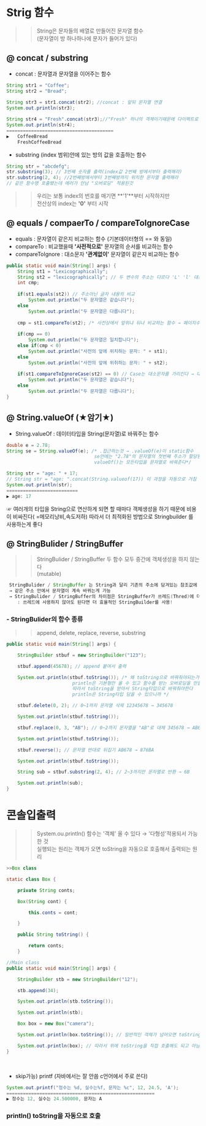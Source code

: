 # Strig 함수
>> String은 문자들의 배열로 만들어진 문자열 함수 <br> (문자열이 방 하나하나에 문자가 들어가 있다)

## @ concat / substring
- concat :  문자열과 문자열을 이어주는 함수 
```java
String str1 = "Coffee";
String str2 = "Bread";
		
String str3 = str1.concat(str2); //concat : 앞뒤 문자열 연결 
System.out.println(str3);

String str4 = "Fresh".concat(str3);//"Fresh" 하나의 객체이기때문에 다이렉트로 함수호출 가능 
System.out.println(str4);
=======================================
▶	CoffeeBread
	FreshCoffeeBread
```
- substring 
(index 범위)안에 있는 방의 값을 호출하는 함수 
```java
String str = "abcdefg";
str.substring(3); // 3번째 숫자를 출력(index값 2번째 방에서부터 출력해라)
str.substring(2, 4); //2번째방에서부터 3번째방까지 위치한 문자열 출력해라 
// 같은 함수명 호출됐는데 에러가 안남 "오버로딩" 적용된것
```
>> 우리는 보통 index의 번호를 매기면 **'1'**부터 시작하지만 <br> 
전산상의 index는 **'0'** 부터 시작

## @ equals / compaerTo / compareToIgnoreCase
- equals : 문자열이 같은지 비교하는 함수 (기본데이터형의 == 와 동일)
- compareTo : 비교했을때 **'사전적으로'** 문자열의 순서를 비교하는 함수
- compareToIgnore : 대소문자 **'관계없이'** 문자열이 같은지 비교하는 함수
```java
public static void main(String[] args) {
	String st1 = "Lexicographically";
	String st2 = "lexicographically"; // 두 변수의 주소는 다르다 'L' 'l' 대소문자 차이
	int cmp;
		
	if(st1.equals(st2)) // 주소아닌 글자 내용의 비교 
		System.out.println("두 문자열은 같습니다");
	else
		System.out.println("두 문자열은 다릅니다");
		
	cmp = st1.compareTo(st2); /* 사전상에서 앞위냐 뒤냐 비교하는 함수 → 페이지수생각해서 부등호 기억 0이면 페이지수가 같다, 수가 크면 페이지수 뒷장 (이 함수에 리턴값은 정수)*/
			
	if(cmp == 0)
		System.out.println("두 문자열은 일치합니다");
	else if(cmp < 0)
		System.out.println("사전의 앞에 위치하는 문자: " + st1);
	else
		System.out.println("사전의 앞에 위취하는 문자: " + st2);
		
	if(st1.compareToIgnoreCase(st2) == 0) // Case는 대소문자를 가리킨다 → 대소문자 무시하고 비교하는 함수
		System.out.println("두 문자열은 같습니다");
	else
		System.out.println("두 문자열은 다릅니다");
}
```

## @ String.valueOf  (★암기★)
- String.valueOf : 데이터타입을 String(문자열)로 바꿔주는 함수
```java
double e = 2.78;
String se = String.valueOf(e); /* .접근하는것 → .valueOf(e)이 static함수 
                                se안에는 "2.78"의 문자열의 첫번째 주소가 할당된다 
                                valueOf()는 모든타입을 문자열로 바꿔준다*/

String str = "age: " + 17;
// String str = "age: ".concat(String.valueof(17)) 이 과정을 자동으로 거침 
System.out.println(str);
==========================
▶ age: 17
```
☞ 여러개의 타입을 String으로 연산하게 되면 할 때마다 객체생성을 하기 때문에 비용이 비싸진다( =메모리낭비,속도저하)
따라서 더 최적화된 방법으로 Stringbuilder 를 사용하는게 좋다

## @ StringBulider / StringBuffer
>>  StringBulider / StringBuffer 두 함수 모두 중간에 객체생성을 하지 않는다 <br> (mutable)
```java
 StringBulider / StringBuffer 는 String과 달리 기존의 주소에 담겨있는 참조값에 붙여서 문자열 생성
 → 같은 주소 안에서 문자열이 계속 바뀌는게 가능 
 → StringBulider / StringBuffer의 차이점은 StringBuffer가 쓰레드(Thred)에 더 안전함 
	: 쓰레드에 사용하지 않아도 된다면 더 효율적인 StringBuilder를 사용!
```
 ### - StringBulider의 함수 종류
 >> append, delete, replace, reverse, substring
```java
public static void main(String[] args) {

	StringBuilder stbuf = new StringBuilder("123");

	stbuf.append(45678); // append 붙여서 출력

	System.out.println(stbuf.toString()); /* 왜 toString으로 바꿔줘야되는가?
						println은 기본형만 올 수 있고 함수를 받는 오버로딩을 만들어져있지않음 
						따라서 toString을 받아서 String타입으로 바꿔줘야한다
						println은 String타입 담을 수 있으니까 */

	stbuf.delete(0, 2); // 0~1까지 문자열 삭제 12345678 → 345678

	System.out.println(stbuf.toString()); 

	stbuf.replace(0, 3, "AB"); // 0~2까지 문자열을 "AB"로 대체 345678 → AB678

	System.out.println(stbuf.toString());

	stbuf.reverse(); // 문자열 반대로 뒤집기 AB678 → 876BA

	System.out.println(stbuf.toString());

	String sub = stbuf.substring(2, 4); // 2~3까지만 문자열로 반환 → 6B

	System.out.println(sub);
}
```

# 콘솔입출력 
>> System.ou.println() 함수는 '객체' 올 수 있다 → '다형성'적용되서 가능한 것 <br> 실행되는 원리는 객체가 오면 toString을 자동으로 호출해서 출력되는 원리 
```java
>>Box class

static class Box {

	private String conts;

	Box(String cont) {

		this.conts = cont;

	}

	public String toString() {

		return conts;
	}

//Main class
public static void main(String[] args) {

	StringBuilder stb = new StringBuilder("12");

	stb.append(34);

	System.out.println(stb.toString());

	System.out.println(stb);

	Box box = new Box("camera");

	System.out.println(box.toString()); // 일반적인 객체가 넘어오면 toString으로 호출된다

	System.out.println(box); // 따라서 위에 toString을 직접 호출해도 되고 아님 다이렉트로 객체 넣어도 됨 
}
```	
<br>
 
- skip가능) printf (자바에서는 잘 안씀 c언어에서 주로 쓴다)
```java
System.out.printf("정수는 %d, 실수는%f, 문자는 %c", 12, 24.5, 'A');
======================================================
▶ 정수는 12, 실수는 24.500000, 문자는 A
```
### println() toString을 자동으로 호출 
 

 
